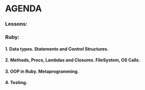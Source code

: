 # AGENDA

### Lessons:

### Ruby:
#### 1. Data types. Statements and Control Structures.
#### 2. Methods, Procs, Lambdas and Closures. FileSystem, OS Calls.
#### 3. OOP in Ruby. Metaprogramming.
#### 4. Testing.
